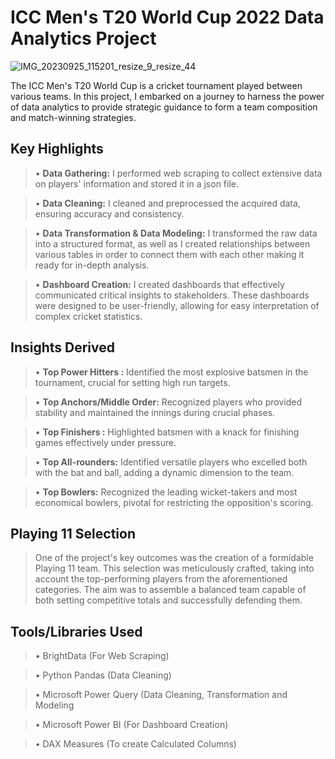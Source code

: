 # ICC Men's T20 World Cup 2022 Data Analytics Project
![IMG_20230925_115201_resize_9_resize_44](https://github.com/MohdAkif919/ICC-Men-s-T20-Cricket-World-Cup-2022-Data-Analytics-Project/assets/58876003/7d320a8c-23fd-4c41-a146-a6538c2a9163)

The ICC Men's T20 World Cup is a cricket tournament played between various teams. In this project, I embarked on a journey to harness the power of data analytics to provide strategic guidance to form a team composition and match-winning strategies.

## Key Highlights
>• **Data Gathering:** I performed web scraping to collect extensive data on players' information and stored it in a json file.

>• **Data Cleaning:** I cleaned and preprocessed the acquired data, ensuring accuracy and consistency.

>• **Data Transformation & Data Modeling:** I transformed the raw data into a structured format, as well as I created relationships between various tables in order to connect them with each other making it ready for in-depth analysis.

>• **Dashboard Creation:** I created dashboards that effectively communicated critical insights to stakeholders. These dashboards were designed to be user-friendly, allowing for easy interpretation of complex cricket statistics.

## Insights Derived
>• **Top Power Hitters :** Identified the most explosive batsmen in the tournament, crucial for setting high run targets.

>• **Top Anchors/Middle Order:** Recognized players who provided stability and maintained the innings during crucial phases.

>• **Top Finishers :** Highlighted batsmen with a knack for finishing games effectively under pressure.

>• **Top All-rounders:** Identified versatile players who excelled both with the bat and ball, adding a dynamic dimension to the team.

>• **Top Bowlers:** Recognized the leading wicket-takers and most economical bowlers, pivotal for restricting the opposition's scoring.

## Playing 11 Selection
>One of the project's key outcomes was the creation of a formidable Playing 11 team. This selection was meticulously crafted, taking into account the top-performing players from the aforementioned categories. The aim was to assemble a balanced team capable of both setting competitive totals and successfully defending them.

## Tools/Libraries Used
>• BrightData (For Web Scraping)

>• Python Pandas (Data Cleaning)

>• Microsoft Power Query (Data Cleaning, Transformation and Modeling

>• Microsoft Power BI (For Dashboard Creation)

>• DAX Measures (To create Calculated Columns)
